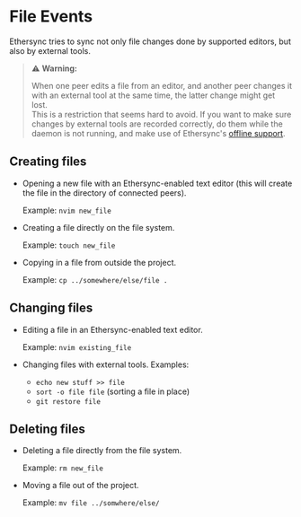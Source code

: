 <!--
SPDX-FileCopyrightText: 2024 blinry <mail@blinry.org>
SPDX-FileCopyrightText: 2024 zormit <nt4u@kpvn.de>

SPDX-License-Identifier: CC-BY-SA-4.0
-->

# File Events

Ethersync tries to sync not only file changes done by supported editors, but also by external tools.

> ⚠️ **Warning:**
>
> When one peer edits a file from an editor, and another peer changes it with an external tool at the same time, the latter change might get lost.  
> This is a restriction that seems hard to avoid. If you want to make sure changes by external tools are recorded correctly, do them while the daemon is not running, and make use of Ethersync's [offline support](offline-support.md).

## Creating files

- Opening a new file with an Ethersync-enabled text editor (this will create the file in the directory of connected peers).

    Example: `nvim new_file`

- Creating a file directly on the file system.

    Example: `touch new_file`

- Copying in a file from outside the project.

    Example: `cp ../somewhere/else/file .`

## Changing files

- Editing a file in an Ethersync-enabled text editor.

    Example: `nvim existing_file`

- Changing files with external tools. Examples:

    - `echo new stuff >> file`
    - `sort -o file file` (sorting a file in place)
    - `git restore file`

## Deleting files

- Deleting a file directly from the file system.

    Example: `rm new_file`

- Moving a file out of the project.

    Example: `mv file ../somwhere/else/`

